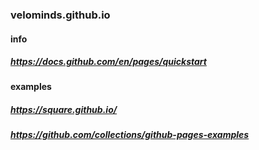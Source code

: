 ### velominds.github.io

#### info

##### https://docs.github.com/en/pages/quickstart

#### examples

##### https://square.github.io/
##### https://github.com/collections/github-pages-examples

